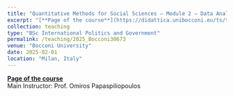 ```yaml
---
title: "Quantitative Methods for Social Sciences – Module 2 – Data Analytics (30673)"
excerpt: "[**Page of the course**](https://didattica.unibocconi.eu/ts/tsn_anteprima.php?cod_ins=30673&anno=2025)"
collection: teaching
type: "BSc International Politics and Government"
permalink: /teaching/2025_Bocconi30673
venue: "Bocconi University"
date: 2025-02-01
location: "Milan, Italy"
---
```


[**Page of the course**](https://didattica.unibocconi.eu/ts/tsn_anteprima.php?cod_ins=30673&anno=2025)\
Main Instructor: Prof. Omiros Papaspiliopoulos
